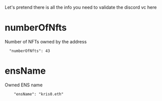 Let's pretend there is all the info you need to validate the discord vc here

# numberOfNfts

Number of NFTs owned by the address

```
  "numberOfNfts": 43
```


# ensName

Owned ENS name

```
    "ensName": "kris0.eth"
```
